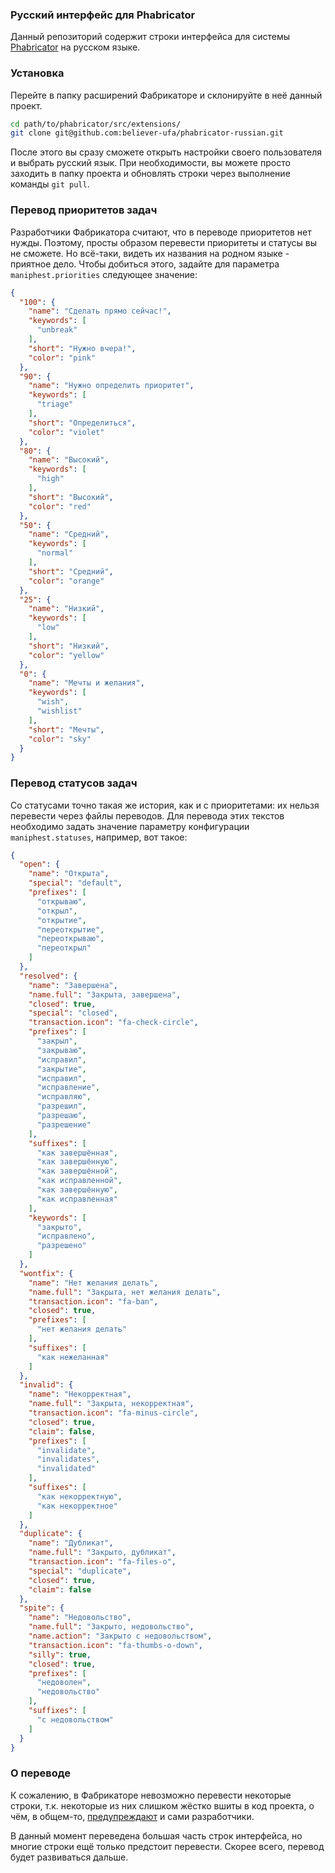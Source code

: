 ### Русский интерфейс для Phabricator

Данный репозиторий содержит строки интерфейса для системы [Phabricator](https://www.phacility.com/) на русском языке.

### Установка

Перейте в папку расширений Фабрикаторе и склонируйте в неё данный проект.

```bash
cd path/to/phabricator/src/extensions/
git clone git@github.com:believer-ufa/phabricator-russian.git
```

После этого вы сразу сможете открыть настройки своего пользователя и выбрать русский язык. При необходимости, вы можете просто заходить в папку
проекта и обновлять строки через выполнение команды `git pull`.

### Перевод приоритетов задач

Разработчики Фабрикатора считают, что в переводе приоритетов нет нужды. Поэтому, просты образом перевести приоритеты и статусы вы не сможете.
Но всё-таки, видеть их названия на родном языке - приятное дело.
Чтобы добиться этого, задайте для параметра `maniphest.priorities` следующее значение:

```json
{
  "100": {
    "name": "Сделать прямо сейчас!",
    "keywords": [
      "unbreak"
    ],
    "short": "Нужно вчера!",
    "color": "pink"
  },
  "90": {
    "name": "Нужно определить приоритет",
    "keywords": [
      "triage"
    ],
    "short": "Определиться",
    "color": "violet"
  },
  "80": {
    "name": "Высокий",
    "keywords": [
      "high"
    ],
    "short": "Высокий",
    "color": "red"
  },
  "50": {
    "name": "Средний",
    "keywords": [
      "normal"
    ],
    "short": "Средний",
    "color": "orange"
  },
  "25": {
    "name": "Низкий",
    "keywords": [
      "low"
    ],
    "short": "Низкий",
    "color": "yellow"
  },
  "0": {
    "name": "Мечты и желания",
    "keywords": [
      "wish",
      "wishlist"
    ],
    "short": "Мечты",
    "color": "sky"
  }
}
```

### Перевод статусов задач

Со статусами точно такая же история, как и с приоритетами: их нельзя перевести через файлы переводов.
Для перевода этих текстов необходимо задать значение параметру конфигурации `maniphest.statuses`, например, вот такое:

```json
{
  "open": {
    "name": "Открыта",
    "special": "default",
    "prefixes": [
      "открываю",
      "открыл",
      "открытие",
      "переоткрытие",
      "переоткрываю",
      "переоткрыл"
    ]
  },
  "resolved": {
    "name": "Завершена",
    "name.full": "Закрыта, завершена",
    "closed": true,
    "special": "closed",
    "transaction.icon": "fa-check-circle",
    "prefixes": [
      "закрыл",
      "закрываю",
      "исправил",
      "закрытие",
      "исправил",
      "исправление",
      "исправляю",
      "разрешил",
      "разрешаю",
      "разрешение"
    ],
    "suffixes": [
      "как завершённая",
      "как завершённую",
      "как завершённой",
      "как исправленной",
      "как завершённую",
      "как исправленная"
    ],
    "keywords": [
      "закрыто",
      "исправлено",
      "разрешено"
    ]
  },
  "wontfix": {
    "name": "Нет желания делать",
    "name.full": "Закрыта, нет желания делать",
    "transaction.icon": "fa-ban",
    "closed": true,
    "prefixes": [
      "нет желания делать"
    ],
    "suffixes": [
      "как нежеланная"
    ]
  },
  "invalid": {
    "name": "Некорректная",
    "name.full": "Закрыта, некорректная",
    "transaction.icon": "fa-minus-circle",
    "closed": true,
    "claim": false,
    "prefixes": [
      "invalidate",
      "invalidates",
      "invalidated"
    ],
    "suffixes": [
      "как некорректную",
      "как некорректное"
    ]
  },
  "duplicate": {
    "name": "Дубликат",
    "name.full": "Закрыто, дубликат",
    "transaction.icon": "fa-files-o",
    "special": "duplicate",
    "closed": true,
    "claim": false
  },
  "spite": {
    "name": "Недовольство",
    "name.full": "Закрыто, недовольство",
    "name.action": "Закрыто с недовольством",
    "transaction.icon": "fa-thumbs-o-down",
    "silly": true,
    "closed": true,
    "prefixes": [
      "недоволен",
      "недовольство"
    ],
    "suffixes": [
      "с недовольством"
    ]
  }
}
```

### О переводе

К сожалению, в Фабрикаторе невозможно перевести некоторые строки, т.к. некоторые из них слишком жёстко вшиты в код проекта, о чём, в общем-то,
[предупреждают](https://secure.phabricator.com/book/phabcontrib/article/internationalization/) и сами разработчики.

В данный момент переведена большая часть строк интерфейса, но многие строки ещё только предстоит перевести. Скорее всего, перевод будет развиваться дальше.